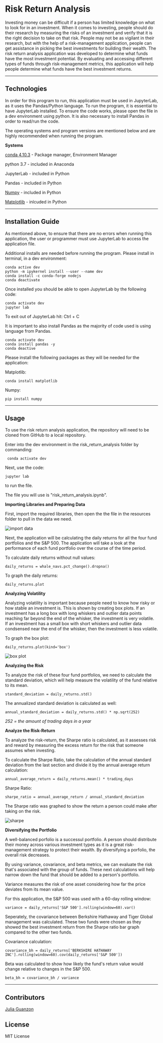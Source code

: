 # Risk Return Analysis

Investing money can be difficult if a person has limited knowledge on what to look for in an investment. When it comes to investing, people should do their research by measuring the risks of an investment and verify that it is the right decision to take on that risk. People may not be as vigilant in their research, but with the help of a risk-management application, people can get assistance in picking the best investments for building their wealth. The risk return analysis application was developed to determine what funds have the most investment potential. By evaluating and accessing different types of funds through risk-management metrics, this application will help people determine what funds have the best investment returns.

---

## Technologies

In order for this program to run, this application must be used in JupyterLab, as it uses the Pandas/Python language. To run the program, it is essential to have JupyterLab installed. To ensure the code works, please open the file in a dev environment using python. It is also necessary to install Pandas in order to read/run the code.

The operating systems and program versions are mentioned below and are highly recommended when running the program.

**Systems**

[conda 4.10.3](https://docs.anaconda.com/anaconda/install/index.html) - Package manager, Environment Manager

python 3.7 - included in Anaconda

JupyterLab - included in Python 

Pandas - included in Python

[Numpy](https://numpy.org/doc/stable/) - included in Python

[Matplotlib](https://matplotlib.org/stable/users/installing.html) - inlcuded in Python


---

## Installation Guide

As mentioned above, to ensure that there are no errors when running this application, the user or programmer must use JupyterLab to access the application file. 

Additional installs are needed before running the program. Please install in terminal, in a dev environment:

```JupyterLab
conda active dev
python -m ipykernel install --user --name dev
conda install -c conda-forge nodejs
conda deactivate

```
Once installed you should be able to open JupyterLab by the following code:

```
conda activate dev
jupyter lab
```

To exit out of JupyterLab hit: Ctrl + C

It is important to also install Pandas as the majority of code used is using language from Pandas.

```
conda activate dev
conda install pandas -y
conda deactive
```

Please install the following packages as they will be needed for the application:

Matplotlib:

```
conda install matplotlib
```

Numpy:

```
pip install numpy
```

---

## Usage

To use the risk return analysis application, the repository will need to be cloned from GitHub to a local repository. 

Enter into the dev environment in the risk_return_analysis folder by commanding: 

```
 conda activate dev
```
Next, use the code:

```
jupyter lab
```

to run the file.

The file you will use is "risk_return_analysis.ipynb".

**Importing Libraries and Preparing Data**

First, import the required libraries, then open the the file in the resources folder to pull in the data we need.

![import data](https://user-images.githubusercontent.com/84649228/126886027-827d68e6-5099-4eb9-8db6-f0b068d3d6ae.png)

Next, the application will be calculating the daily returns for all the four fund portfolios and the S&P 500. The application will take a look at the performance of each fund portfolio over the course of the time period.

To calculate daily returns without null values:
```
daily_returns = whale_navs.pct_change().dropna()
```

To graph the daily returns:
```
daily_returns.plot
```

**Analyzing Volatility**

Analyzing volatility is important because people need to know how risky or how stable an investment is. This is shown by creating box plots. If an investment has a long box with long whiskers and outlier data points reaching far beyond the end of the whisker, the investment is very volatile. If an investment has a small box with short whiskers and outlier data condsensed near the end of the whisker, then the investment is less volatile.

To graph the box plot:
```
daily_returns.plot(kind='box')
```

![box plot](https://user-images.githubusercontent.com/84649228/126886088-d6de2e87-16b2-4419-9bd4-e1f8166749ca.png)


**Analyzing the Risk**

To analyze the risk of these four fund portfolios, we need to calculate the standard deviation, which will help measure the volatility of the fund relative to its mean.

```
standard_deviation = daily_returns.std()
```

The annualized standard deviation is calculated as well:

```
annual_standard_deviation = daily_returns.std() * np.sqrt(252)
```

*252 = the amount of trading days in a year*


**Analyze the Risk-Return**

To analyze the risk-return, the Sharpe ratio is calculated, as it assesses risk and reward by measuring the excess return for the risk that someone assumes when investing.

To calculate the Sharpe Ratio, take the calculation of the annual standard deviation from the last section and divide it by the annual average return calculation:

```
annual_average_return = daily_returns.mean() * trading_days
```

Sharpe Ratio:

```
sharpe_ratio = annual_average_return / annual_standard_deviation 
```

The Sharpe ratio was graphed to show the return a person could make after taking on the risk.

![sharpe](https://user-images.githubusercontent.com/84649228/126886096-acd997b1-e133-49bb-a669-d13596da02f0.png)


**Diversifying the Portfolio**

A well-balanced porfolio is a successul portfolio. A person should distribute their money across various investment types as it is a great risk-management strategy to protect their wealth. By diversifying a porfolio, the overall risk decreases.

By using variance, covariance, and beta metrics, we can evaluate the risk that's associated with the group of funds. These next calculations will help narrow down the fund that should be added to a person's portfolio.

Variance measures the risk of one asset considering how far the price deviates from its mean value.

For this application, the S&P 500 was used with a 60-day rolling window:

```
variance = daily_returns['S&P 500'].rolling(window=60).var()

```

Seperately, the covariance between Berkshire Hathaway and Tiger Global management was calculated. These two funds were chosen as they showed the best investment return from the Sharpe ratio bar graph compared to the other two funds.

Covariance calculation:
```
covariance_bh = daily_returns['BERKSHIRE HATHAWAY INC'].rolling(window=60).cov(daily_returns['S&P 500'])
```

Beta was calculated to show how likely the fund's return value would change relative to changes in the S&P 500.

```
beta_bh = covariance_bh / variance
```


---

## Contributors

[Julia Guanzon](www.linkedin.com/in/julia-guanzon)

## License

MIT License
